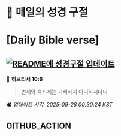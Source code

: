 # 🙏 매일의 성경 구절
# [Daily Bible verse]
## [![README에 성경구절 업데이트](https://github.com/DONGSUKA/first_test/actions/workflows/update-readme-bible.yml/badge.svg)](https://github.com/DONGSUKA/first_test/actions/workflows/update-readme-bible.yml)
<!-- START_BIBLE_VERSE -->
📖 **히브리서 10:6**
> 번제와 속죄제는 기뻐하지 아니하시나니

🕊️ _업데이트 시각: 2025-09-28 00:30:24 KST_
  <!-- END_BIBLE_VERSE -->
## GITHUB_ACTION
